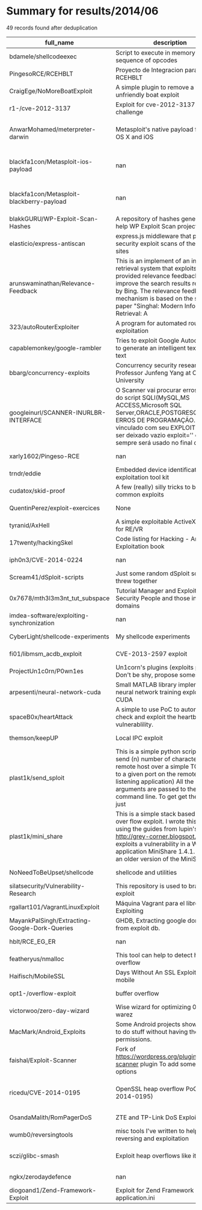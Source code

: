 
# Summary for results/2014/06
    
49 records found after deduplication

| full_name | description | html_url | matched_list | matched_count | pushed_at | size | stargazers_count | language | forks_count |
|-----------------------------------------------|------------------------------------------------------------------------------------------------------------------------------------------------------------------------------------------------------------------------------------------------------------------|------------------------------------------------------------------|---------------------------------------------|-----------------|---------------------------|--------|--------------------|------------|---------------|
| bdamele/shellcodeexec | Script to execute in memory a sequence of opcodes | https://github.com/bdamele/shellcodeexec | ['shellcode'] | 1 | 2014-06-23 08:22:35+00:00 | 1278 | 394 | C | 151 |
| PingesoRCE/RCEHBLT | Proyecto de Integracion para RCEHBLT | https://github.com/PingesoRCE/RCEHBLT | ['rce'] | 1 | 2014-06-24 06:31:57+00:00 | 1516 | 0 | Java | 0 |
| CraigEge/NoMoreBoatExploit | A simple plugin to remove a very unfriendly boat exploit | https://github.com/CraigEge/NoMoreBoatExploit | ['exploit'] | 1 | 2014-06-23 15:49:44+00:00 | 156 | 0 | Java | 0 |
| r1-/cve-2012-3137 | Exploit for cve-2012-3137 Oracle challenge | https://github.com/r1-/cve-2012-3137 | ['cve-2', 'exploit'] | 2 | 2014-06-30 10:57:09+00:00 | 180 | 4 | Python | 1 |
| AnwarMohamed/meterpreter-darwin | Metasploit's native payload for Mac OS X and iOS | https://github.com/AnwarMohamed/meterpreter-darwin | ['metasploit module OR metasploit payload'] | 1 | 2014-06-30 18:14:11+00:00 | 4009 | 17 | C | 12 |
| blackfa1con/Metasploit-ios-payload | nan | https://github.com/blackfa1con/Metasploit-ios-payload | ['metasploit module OR metasploit payload'] | 1 | 2014-06-19 21:54:28+00:00 | 0 | 1 | nan | 0 |
| blackfa1con/Metasploit-blackberry-payload | nan | https://github.com/blackfa1con/Metasploit-blackberry-payload | ['metasploit module OR metasploit payload'] | 1 | 2014-06-19 21:57:10+00:00 | 0 | 0 | nan | 0 |
| blakkGURU/WP-Exploit-Scan-Hashes | A repository of hashes generated to help WP Exploit Scan project | https://github.com/blakkGURU/WP-Exploit-Scan-Hashes | ['exploit'] | 1 | 2014-06-20 05:33:29+00:00 | 152 | 0 | PHP | 0 |
| elasticio/express-antiscan | express.js middleware that prevents security exploit scans of the web-sites | https://github.com/elasticio/express-antiscan | ['exploit'] | 1 | 2014-06-27 07:42:30+00:00 | 164 | 3 | JavaScript | 0 |
| arunswaminathan/Relevance-Feedback | This is an implement of an information retrieval system that exploits user-provided relevance feedback to improve the search results returned by Bing. The relevance feedback mechanism is based on the seminal paper "Singhal: Modern Information Retrieval: A | https://github.com/arunswaminathan/Relevance-Feedback | ['exploit'] | 1 | 2014-06-21 15:16:24+00:00 | 436 | 1 | nan | 1 |
| 323/autoRouterExploiter | A program for automated router exploitation | https://github.com/323/autoRouterExploiter | ['exploit'] | 1 | 2014-06-28 06:23:44+00:00 | 144 | 0 | Java | 0 |
| capablemonkey/google-rambler | Tries to exploit Google Autocomplete to generate an intelligent text body of text | https://github.com/capablemonkey/google-rambler | ['exploit'] | 1 | 2014-06-22 20:18:43+00:00 | 8144 | 1 | JavaScript | 0 |
| bbarg/concurrency-exploits | Concurrency security research for Professor Junfeng Yang at Columbia University | https://github.com/bbarg/concurrency-exploits | ['exploit'] | 1 | 2014-06-25 19:52:10+00:00 | 136 | 1 | C | 0 |
| googleinurl/SCANNER-INURLBR-INTERFACE | O Scanner vai procurar erros padrões do script SQLI(MySQL,MS ACCESS,Microsoft SQL Server,ORACLE,POSTGRESQL) OU ERROS DE PROGRAMAÇÃO. O mesmo vinculado com seu EXPLOIT que pode ser deixado vazio exploit='' o exploit sempre será usado no final das u | https://github.com/googleinurl/SCANNER-INURLBR-INTERFACE | ['exploit'] | 1 | 2014-06-25 23:52:20+00:00 | 136 | 20 | | 30 |
| xarly1602/Pingeso-RCE | nan | https://github.com/xarly1602/Pingeso-RCE | ['rce'] | 1 | 2014-06-26 16:08:57+00:00 | 0 | 0 | nan | 0 |
| trndr/eddie | Embedded device identification and exploitation tool kit | https://github.com/trndr/eddie | ['exploit'] | 1 | 2014-06-30 16:55:29+00:00 | 164 | 4 | Python | 0 |
| cudatox/skid-proof | A few (really) silly tricks to break common exploits | https://github.com/cudatox/skid-proof | ['exploit'] | 1 | 2014-06-28 03:45:18+00:00 | 136 | 0 | Python | 0 |
| QuentinPerez/exploit-exercices | None | https://github.com/QuentinPerez/exploit-exercices | ['exploit'] | 1 | 2014-06-28 17:40:33+00:00 | 128 | 0 | | 0 |
| tyranid/AxHell | A simple exploitable ActiveX control for RE/VR | https://github.com/tyranid/AxHell | ['exploit'] | 1 | 2014-06-28 20:11:36+00:00 | 282 | 15 | C++ | 9 |
| 17twenty/hackingSkel | Code listing for Hacking - Art of Exploitation book | https://github.com/17twenty/hackingSkel | ['exploit'] | 1 | 2014-06-29 19:20:59+00:00 | 212 | 0 | C | 0 |
| iph0n3/CVE-2014-0224 | nan | https://github.com/iph0n3/CVE-2014-0224 | ['cve-2'] | 1 | 2014-06-06 08:33:05+00:00 | 67 | 0 | nan | 0 |
| Scream41/dSploit-scripts | Just some random dSploit scripts we threw together | https://github.com/Scream41/dSploit-scripts | ['sploit'] | 1 | 2014-06-14 11:06:59+00:00 | 148 | 0 | HTML | 1 |
| 0x7678/mth3l3m3nt_tut_subspace | Tutorial Manager and Exploit Store for Security People and those in other domains | https://github.com/0x7678/mth3l3m3nt_tut_subspace | ['exploit'] | 1 | 2014-06-04 10:27:01+00:00 | 4164 | 0 | PHP | 0 |
| imdea-software/exploiting-synchronization | nan | https://github.com/imdea-software/exploiting-synchronization | ['exploit'] | 1 | 2014-06-17 13:49:16+00:00 | 1608 | 0 | TeX | 0 |
| CyberLight/shellcode-experiments | My shellcode experiments | https://github.com/CyberLight/shellcode-experiments | ['shellcode'] | 1 | 2014-06-16 15:01:50+00:00 | 0 | 0 | nan | 0 |
| fi01/libmsm_acdb_exploit | CVE-2013-2597 exploit | https://github.com/fi01/libmsm_acdb_exploit | ['exploit'] | 1 | 2014-06-05 08:34:17+00:00 | 255 | 11 | C | 9 |
| ProjectUn1c0rn/P0wn1es | Un1corn's plugins (exploits pack). Don't be shy, propose somes ! | https://github.com/ProjectUn1c0rn/P0wn1es | ['exploit'] | 1 | 2014-06-13 00:05:40+00:00 | 0 | 5 | nan | 0 |
| arpesenti/neural-network-cuda | Small MATLAB library implementing neural network training exploiting CUDA | https://github.com/arpesenti/neural-network-cuda | ['exploit'] | 1 | 2014-06-06 08:34:53+00:00 | 144 | 1 | Matlab | 0 |
| spaceB0x/heartAttack | A simple to use PoC to automatically check and exploit the heartbleed vulnerablility. | https://github.com/spaceB0x/heartAttack | ['attack poc', 'exploit'] | 2 | 2014-06-06 15:20:47+00:00 | 1000 | 2 | Python | 0 |
| themson/keepUP | Local IPC exploit | https://github.com/themson/keepUP | ['exploit'] | 1 | 2014-06-06 22:19:04+00:00 | 143 | 0 | Python | 1 |
| plast1k/send_sploit | This is a simple python script that will send (n) number of character (x) to a remote host over a simple TCP socket to a given port on the remote host(or a listening application) All the arguments are passed to the command line. To get get the usage just | https://github.com/plast1k/send_sploit | ['sploit'] | 1 | 2014-06-02 13:54:33+00:00 | 128 | 1 | Python | 0 |
| plast1k/mini_share | This is a simple stack based buffer over flow exploit. I wrote this one using the guides from lupin's blog http://grey-corner.blogspot.com It exploits a vulnerability in a Windows application MiniShare 1.4.1. which is an older version of the MiniShare appl | https://github.com/plast1k/mini_share | ['exploit'] | 1 | 2014-06-02 14:12:22+00:00 | 128 | 0 | Python | 0 |
| NoNeedToBeUpset/shellcode | shellcode and utilities | https://github.com/NoNeedToBeUpset/shellcode | ['shellcode'] | 1 | 2014-06-04 04:34:40+00:00 | 160 | 0 | Assembly | 0 |
| silatsecurity/Vulnerability-Research | This repository is used to branch the exploit | https://github.com/silatsecurity/Vulnerability-Research | ['exploit'] | 1 | 2014-06-03 11:26:18+00:00 | 140 | 0 | nan | 0 |
| rgallart101/VagrantLinuxExploit | Máquina Vagrant para el libro Linux Exploiting | https://github.com/rgallart101/VagrantLinuxExploit | ['exploit'] | 1 | 2014-06-04 09:49:36+00:00 | 112 | 0 | VimL | 0 |
| MayankPalSingh/Extracting-Google-Dork-Queries | GHDB, Extracting google dork queries from exploit db. | https://github.com/MayankPalSingh/Extracting-Google-Dork-Queries | ['exploit'] | 1 | 2014-06-04 15:57:20+00:00 | 140 | 0 | | 1 |
| hblt/RCE_EG_ER | nan | https://github.com/hblt/RCE_EG_ER | ['rce'] | 1 | 2014-06-04 21:20:14+00:00 | 1364 | 0 | Java | 0 |
| featheryus/nmalloc | This tool can help to detect heap overflow | https://github.com/featheryus/nmalloc | ['heap overflow'] | 1 | 2014-06-08 07:48:12+00:00 | 144 | 0 | C | 0 |
| Haifisch/MobileSSL | Days Without An SSL Exploit Dot Com mobile | https://github.com/Haifisch/MobileSSL | ['exploit'] | 1 | 2014-06-07 02:44:00+00:00 | 120 | 2 | Swift | 0 |
| opt1-/overflow-exploit | buffer overflow | https://github.com/opt1-/overflow-exploit | ['exploit'] | 1 | 2014-06-09 04:19:13+00:00 | 128 | 1 | Python | 0 |
| victorwoo/zero-day-wizard | Wise wizard for optimizing 0day warez | https://github.com/victorwoo/zero-day-wizard | ['0day'] | 1 | 2014-06-10 01:58:48+00:00 | 152 | 0 | C# | 0 |
| MacMark/Android_Exploits | Some Android projects showing how to do stuff without having the permissions. | https://github.com/MacMark/Android_Exploits | ['exploit'] | 1 | 2014-06-09 09:55:32+00:00 | 168 | 2 | | 1 |
| faishal/Exploit-Scanner | Fork of https://wordpress.org/plugins/exploit-scanner plugin To add some extra options | https://github.com/faishal/Exploit-Scanner | ['exploit'] | 1 | 2014-06-27 10:48:59+00:00 | 368 | 7 | PHP | 6 |
| ricedu/CVE-2014-0195 | OpenSSL heap overflow PoC (CVE-2014-0195) | https://github.com/ricedu/CVE-2014-0195 | ['cve poc', 'cve-2', 'heap overflow'] | 3 | 2014-06-10 09:33:01+00:00 | 136 | 3 | Python | 5 |
| OsandaMalith/RomPagerDoS | ZTE and TP-Link DoS Exploit | https://github.com/OsandaMalith/RomPagerDoS | ['exploit'] | 1 | 2014-06-10 17:20:20+00:00 | 128 | 1 | nan | 5 |
| wumb0/reversingtools | misc tools I've written to help me with reversing and exploitation | https://github.com/wumb0/reversingtools | ['exploit'] | 1 | 2014-06-12 04:30:50+00:00 | 164 | 1 | Perl | 1 |
| sczi/glibc-smash | Exploit heap overflows like its 2001 | https://github.com/sczi/glibc-smash | ['exploit', 'heap overflow'] | 2 | 2014-06-12 02:26:25+00:00 | 108 | 0 | C | 0 |
| ngkx/zerodaydefence | nan | https://github.com/ngkx/zerodaydefence | ['zeroday'] | 1 | 2014-06-12 03:22:18+00:00 | 396 | 0 | PHP | 0 |
| diogoand1/Zend-Framework-Exploit | Exploit for Zend Framework application.ini | https://github.com/diogoand1/Zend-Framework-Exploit | ['exploit'] | 1 | 2014-06-29 01:33:47+00:00 | 116 | 0 | Perl | 0 |
